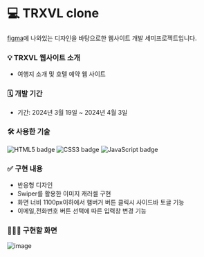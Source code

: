 # 💻 TRXVL clone
[figma](https://www.figma.com/file/Z4vimdBXN8nPfgT8rfliJh/TRAVEL-website-landing-page-(Community)-(Copy)?type=design&node-id=1%3A3864&mode=design&t=lAPsZA5XlQ6Jknny-1)에 나와있는 디자인을 바탕으로한 웹사이트 개발 세미프로젝트입니다.
### 💡 TRXVL 웹사이트 소개
- 여행지 소개 및 호텔 예약 웹 사이트 
### 🗓️ 개발 기간
- 기간: 2024년 3월 19일 ~ 2024년 4월 3일

### 🛠️ 사용한 기술
 ![HTML5 badge](https://img.shields.io/badge/HTML5-E34F26?style=for-the-badge&logo=html5&logoColor=white) 
 ![CSS3 badge](https://img.shields.io/badge/CSS3-1572B6?style=for-the-badge&logo=css3&logoColor=white) 
 ![JavaScript badge](https://img.shields.io/badge/JavaScript-F7DF1E?style=for-the-badge&logo=JavaScript&logoColor=black)
### ✅ 구현 내용
- 반응형 디자인
- Swiper를 활용한 이미지 캐러셀 구현
- 화면 너비 1100px이하에서 햄버거 버튼 클릭시 사이드바 토글 기능
- 이메일,전화번호 버튼 선택에 따른 입력창 변경 기능
### 👩🏻‍💻 구현할 화면
![image](https://github.com/newjinny/trxvl_clone/assets/91702975/99c1b726-9ed4-45be-868f-f6d92fa9fbef)
